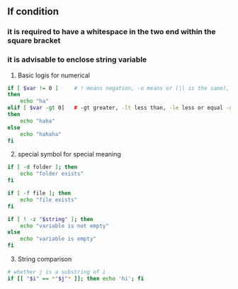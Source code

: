 ## If condition

### it is required to have a whitespace in the two end within the square bracket
### it is advisable to enclose string variable

1. Basic logis for numerical

```bash
if [ $var != 0 ]     # ! means negation, -o means or (|| is the same), -a means and (&&)
then
    echo "ha"
elif [ $var -gt 0]   # -gt greater, -lt less than, -le less or equal -ge greater or equal == equal
then
    echo "haha"
else
	echo "hahaha"
fi
```

2. special symbol for special meaning

```bash
if [ -d folder ]; then
    echo "folder exists"
fi

if [ -f file ]; then
    echo "file exists"
fi

if [ ! -z "$string" ]; then
    echo "variable is not empty"
else
    echo "variable is empty"
fi
```


3. String comparison

```bash
# whether j is a substring of i
if [[ "$i" == *"$j"* ]]; then echo 'hi'; fi
```

